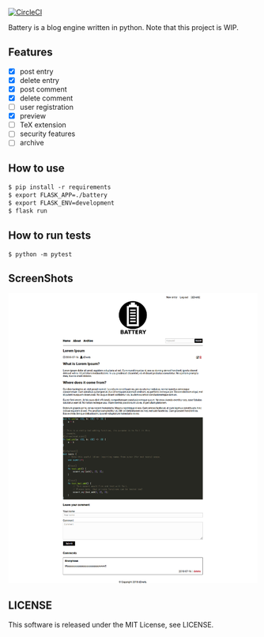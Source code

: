 [![CircleCI](https://circleci.com/gh/d2verb/battery.svg?style=svg)](https://circleci.com/gh/d2verb/battery)

Battery is a blog engine written in python. Note that this project is WIP.

## Features
- [x] post entry
- [x] delete entry
- [x] post comment
- [x] delete comment
- [ ] user registration
- [x] preview
- [ ] TeX extension
- [ ] security features
- [ ] archive

## How to use

```
$ pip install -r requirements
$ export FLASK_APP=./battery
$ export FLASK_ENV=development
$ flask run
```

## How to run tests

```
$ python -m pytest
```
## ScreenShots
![entry page](img/entry-page-screenshot.png)

## LICENSE
This software is released under the MIT License, see LICENSE.

